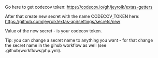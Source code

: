 Go here to get codecov token:
https://codecov.io/gh/jeyroik/extas-getters

After that create new secret with the name CODECOV_TOKEN here:
https://github.com/jeyroik/extas-api/settings/secrets/new

Value of the new secret - is your codecov token.

Tip: you can change a secret name to anything you want - for that change the secret name in the gihub workflow as well (see .github/workflows/php.yml).
